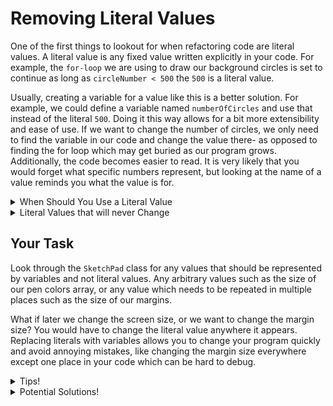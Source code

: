 # Removing Literal Values

One of the first things to lookout for when refactoring code are literal values. A literal value is any fixed value written explicitly in your code. For example, the `for-loop` we are using to draw our background circles is set to continue as long as `circleNumber < 500` the `500` is a literal value.

Usually, creating a variable for a value like this is a better solution. For example, we could define a variable named `numberOfCircles` and use that instead of the literal `500`. Doing it this way allows for a bit more extensibility and ease of use. If we want to change the number of circles, we only need to find the variable in our code and change the value there- as opposed to finding the for loop which may get buried as our program grows. Additionally, the code becomes easier to read. It is very likely that you would forget what specific numbers represent, but looking at the name of a value reminds you what the value is for.

<details>
<summary>When Should You Use a Literal Value</summary>
Some values should remain literals. For example, in this same for loop we state `int circleNumber = 0` to start our counter at zero. We probably always want this counter to start at exactly 0, because that's how the logic of our for loop works. Using a variable here implies we may change its value and can be more confusing than helpful.
</details>

<details>
<summary>Literal Values that will never Change</summary>
Some literal values may never need to change while the code is running. For instance, if a value represents the year an event occurred, that year should never be changed.

Adding the word `final` to a variable means the value it is looking at cannot change. You will also see most `final` values use an UPPERCASE_NAMING_CONVENTION.

Example:  
`private final int FIRST_MODERN_OLYMPICS_YEAR = 1896;`

</details>



## Your Task

Look through the `SketchPad` class for any values that should be represented by variables and not literal values. Any arbitrary values such as the size of our pen colors array, or any value which needs to be repeated in multiple places such as the size of our margins.

What if later we change the screen size, or we want to change the margin size? You would have to change the literal value anywhere it appears. Replacing literals with variables allows you to change your program quickly and avoid annoying mistakes, like changing the margin size everywhere except one place in your code which can be hard to debug.

<details>
<summary>Tips!</summary>
Some literal values which could be turned into variables:  

* the margin size  
* the number of circles  
* the min and max radius of the circles
* the side lengths of the buttons
* the number of buttons
* the starting y coordinate for the buttons
* the starting x coordinate of the buttons, *this could also be calculated mathematically if all buttons are meant to be centered on the screen*
</details>


<details>
<summary>Potential Solutions!</summary>
    
``` java
private int margin = 30;
private int numCircles = 500;
private int minRadius = 10;
private int maxRadius = 30;
private int buttonSideLength = 20;
private int numButtons = 24;
private int colorButtonStartY = 5;

...

for (int circleNumber = 0; circleNumber < numCircles; circleNumber++) {
    drawRandomCircle();
}

...
    
paint.drawRect(margin, 
       margin, 
       screen.getWidth() - 2 * margin, 
       screen.getHeight() - 2 * margin);

...

int startX = (screen.getWidth() - buttonSideLength * penColorButtons.length) / 2;
penColorButtons[0] = new PenColorButton(startX, colorButtonStartY, buttonSideLength, Color.BLACK);

...

startX += buttonSideLength;
penColorButtons[i] = new PenColorButton(startX, colorButtonStartY, buttonSideLength, new Color(hue));

...

return x >= margin && 
    x <= screen.getWidth() - margin &&
    y >= margin &&
    y <= screen.getHeight() - margin;

```
</details>